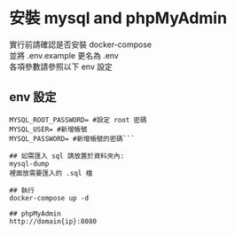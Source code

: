 # 安裝 mysql and phpMyAdmin
實行前請確認是否安裝 docker-compose  
並將 .env.example 更名為 .env  
各項參數請參照以下 env 設定

## env 設定
```MYSQL_DATABASE= #新增 database
MYSQL_ROOT_PASSWORD= #設定 root 密碼
MYSQL_USER= #新增帳號
MYSQL_PASSWORD= #新增帳號的密碼```

## 如需匯入 sql 請放置於資料夾內:
mysql-dump  
裡面放需要匯入的 .sql 檔

## 執行
docker-compose up -d

## phpMyAdmin
http://domain{ip}:8080
